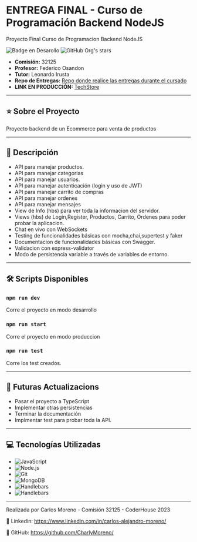 # ENTREGA FINAL - Curso de Programación Backend NodeJS

Proyecto Final Curso de Programacion Backend NodeJS

 ![Badge en Desarollo](https://img.shields.io/badge/STATUS-EN%20DESAROLLO-green)
![GitHub Org's stars](https://img.shields.io/github/stars/CharlyMoreno/ecommerce-coder-32125)

- **Comisión:** 32125
- **Profesor:** Federico Osandon
- **Tutor:** Leonardo Irusta 
- **Repo de Entregas:** [Repo donde realice las entregas durante el cursado](https://github.com/CharlyMoreno/CoderBack)
- **LINK EN PRODUCCIÓN:** [TechStore]() 

---
## ⭐ Sobre el Proyecto
Proyecto backend de un Ecommerce para venta de productos

---

## 📝 Descripción

- API para manejar productos.
- API para manejar categorias
- API para manejar usuarios.
- API para manejar autenticación (login y uso de JWT)
- API para manejar carrito de compras
- API para manejar ordenes
- API para manejar mensajes
- View de Info (hbs) para ver toda la informacion del servidor.
- Views (hbs) de Login,Register, Productos, Carrito, Ordenes para poder probar la aplicacion.
- Chat en vivo con WebSockets
- Testing de funcionalidades básicas con mocha,chai,supertest y faker
- Documentacion de funcionalidades básicas con Swagger.
- Validacion con express-validator
- Modo de persistencia variable a través de variables de entorno.

---

## 🛠️ Scripts Disponibles


### `npm run dev`

Corre el proyecto en modo desarrollo

### `npm run start`

Corre el proyecto en modo produccion

### `npm run test`

Corre los test creados.

---

## 🙌 Futuras Actualizacions

- Pasar el proyecto a TypeScript
- Implementar otras persistencias
- Terminar la documentación
- Implmentar test para probar toda la API.

---
## 💻 Tecnologías Utilizadas
* ![JavaScript](https://img.shields.io/badge/-JavaScript-222222?style=flat&logo=javascript)
* ![Node.js](https://img.shields.io/badge/-Node.js-222222?style=flat&logo=node.js&logoColor=339933)
* ![Git](https://img.shields.io/badge/-Git-222222?style=flat&logo=git&logoColor=F05032)
* ![MongoDB](https://img.shields.io/badge/-MongoDB-222222?style=flat&logo=MongoDB)
* ![Handlebars](https://img.shields.io/badge/-Handlebars-222222?style=flat&logo=Hbs)
* ![Handlebars](https://img.shields.io/badge/-Swagger-222222?style=flat&logo=Swagger)

---

Realizada por Carlos Moreno - Comisión 32125 - CoderHouse 2023

💼 Linkedin: https://www.linkedin.com/in/carlos-alejandro-moreno/

🔗 GitHub: https://github.com/CharlyMoreno/